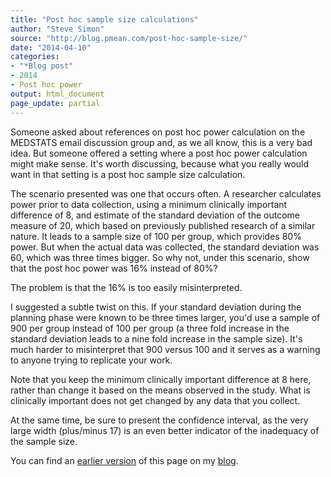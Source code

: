 ```yaml
---
title: "Post hoc sample size calculations"
author: "Steve Simon"
source: "http://blog.pmean.com/post-hoc-sample-size/"
date: "2014-04-10"
categories:
- "*Blog post"
- 2014
- Post hoc power
output: html_document
page_update: partial
---
```


Someone asked about references on post hoc power calculation on the
MEDSTATS email discussion group and, as we all know, this is a very bad
idea. But someone offered a setting where a post hoc power calculation
might make sense. It's worth discussing, because what you really would
want in that setting is a post hoc sample size calculation.

<!---More--->

The scenario presented was one that occurs often. A researcher
calculates power prior to data collection, using a minimum clinically
important difference of 8, and estimate of the standard deviation of the
outcome measure of 20, which based on previously published research of a
similar nature. It leads to a sample size of 100 per group, which
provides 80% power. But when the actual data was collected, the standard
deviation was 60, which was three times bigger. So why not, under this
scenario, show that the post hoc power was 16% instead of 80%?

The problem is that the 16% is too easily misinterpreted.

I suggested a subtle twist on this. If your standard deviation during
the planning phase were known to be three times larger, you'd use a
sample of 900 per group instead of 100 per group (a three fold increase
in the standard deviation leads to a nine fold increase in the sample
size). It's much harder to misinterpret that 900 versus 100 and it
serves as a warning to anyone trying to replicate your work.

Note that you keep the minimum clinically important difference at 8
here, rather than change it based on the means observed in the study.
What is clinically important does not get changed by any data that you
collect.

At the same time, be sure to present the confidence interval, as the
very large width (plus/minus 17) is an even better indicator of the
inadequacy of the sample size.

You can find an [earlier version][sim1] of this page on my [blog][sim2].

[sim1]: http://blog.pmean.com/post-hoc-sample-size/
[sim2]: http://blog.pmean.com
